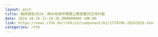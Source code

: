 ```yaml
---
layout: post
title: 施政報告2024｜與內地城市開展公務員雙向交流計劃
date: 2024-10-16 11:19:26.000000000 +08:00
link: https://news.rthk.hk/rthk/ch/component/k2/1774706-20241016.htm
categories: rthk
---
```



